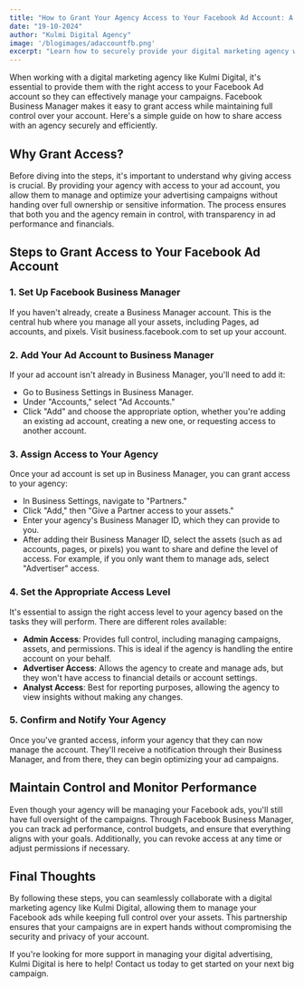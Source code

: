 ```yaml
---
title: "How to Grant Your Agency Access to Your Facebook Ad Account: A Step-by-Step Guide"
date: "19-10-2024"
author: "Kulmi Digital Agency"
image: '/blogimages/adaccountfb.png'
excerpt: "Learn how to securely provide your digital marketing agency with access to your Facebook Ad account using Facebook Business Manager."
---
```


When working with a digital marketing agency like Kulmi Digital, it's essential to provide them with the right access to your Facebook Ad account so they can effectively manage your campaigns. Facebook Business Manager makes it easy to grant access while maintaining full control over your account. Here's a simple guide on how to share access with an agency securely and efficiently.

## Why Grant Access?

Before diving into the steps, it's important to understand why giving access is crucial. By providing your agency with access to your ad account, you allow them to manage and optimize your advertising campaigns without handing over full ownership or sensitive information. The process ensures that both you and the agency remain in control, with transparency in ad performance and financials.

## Steps to Grant Access to Your Facebook Ad Account

### 1. Set Up Facebook Business Manager

If you haven't already, create a Business Manager account. This is the central hub where you manage all your assets, including Pages, ad accounts, and pixels. Visit business.facebook.com to set up your account.

### 2. Add Your Ad Account to Business Manager

If your ad account isn't already in Business Manager, you'll need to add it:

- Go to Business Settings in Business Manager.
- Under "Accounts," select "Ad Accounts."
- Click "Add" and choose the appropriate option, whether you're adding an existing ad account, creating a new one, or requesting access to another account.

### 3. Assign Access to Your Agency

Once your ad account is set up in Business Manager, you can grant access to your agency:

- In Business Settings, navigate to "Partners."
- Click "Add," then "Give a Partner access to your assets."
- Enter your agency's Business Manager ID, which they can provide to you.
- After adding their Business Manager ID, select the assets (such as ad accounts, pages, or pixels) you want to share and define the level of access. For example, if you only want them to manage ads, select "Advertiser" access.

### 4. Set the Appropriate Access Level

It's essential to assign the right access level to your agency based on the tasks they will perform. There are different roles available:

- **Admin Access**: Provides full control, including managing campaigns, assets, and permissions. This is ideal if the agency is handling the entire account on your behalf.
- **Advertiser Access**: Allows the agency to create and manage ads, but they won't have access to financial details or account settings.
- **Analyst Access**: Best for reporting purposes, allowing the agency to view insights without making any changes.

### 5. Confirm and Notify Your Agency

Once you've granted access, inform your agency that they can now manage the account. They'll receive a notification through their Business Manager, and from there, they can begin optimizing your ad campaigns.

## Maintain Control and Monitor Performance

Even though your agency will be managing your Facebook ads, you'll still have full oversight of the campaigns. Through Facebook Business Manager, you can track ad performance, control budgets, and ensure that everything aligns with your goals. Additionally, you can revoke access at any time or adjust permissions if necessary.

## Final Thoughts

By following these steps, you can seamlessly collaborate with a digital marketing agency like Kulmi Digital, allowing them to manage your Facebook ads while keeping full control over your assets. This partnership ensures that your campaigns are in expert hands without compromising the security and privacy of your account.

If you're looking for more support in managing your digital advertising, Kulmi Digital is here to help! Contact us today to get started on your next big campaign.
